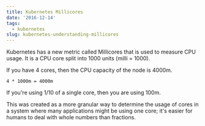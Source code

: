 ```yaml
---
title: Kubernetes Millicores
date: '2016-12-14'
tags:
  - kubernetes
slug: kubernetes-understanding-millicores
---
```


Kubernetes has a new metric called Millicores that is used to measure CPU usage.
It is a CPU core split into 1000 units (milli = 1000).

If you have 4 cores, then the CPU capacity of the node is 4000m.

```
4 * 1000m = 4000m
```

If you're using 1/10 of a single core, then you are using 100m.

This was created as a more granular way to determine the usage of cores in a
system where many applications might be using one core; it's easier for humans
to deal with whole numbers than fractions.
